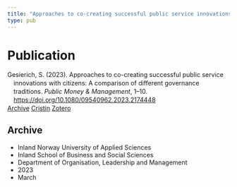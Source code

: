```yaml
---
title: "Approaches to co-creating successful public service innovations with citizens: A comparison of different governance traditions"
type: pub
---
```

<h1>Publication</h1>
<article id="csl-bib-container-NVH5KP2B" class="csl-bib-container">
  <div class="csl-bib-body" style="line-height: 1.35; padding-left: 1em; text-indent:-1em;">
  <div class="csl-entry">Gesierich, S. (2023). Approaches to co-creating successful public service innovations with citizens: A comparison of different governance traditions. <i>Public Money &amp; Management</i>, 1&#x2013;10. <a href="https://doi.org/10.1080/09540962.2023.2174448">https://doi.org/10.1080/09540962.2023.2174448</a></div>
</div>
  <div class="csl-bib-buttons">
    <a href="#taxonomy-article-NVH5KP2B" class="csl-bib-button">Archive</a>
    <a href="https://app.cristin.no/results/show.jsf?id=2136115" alt="Cristin URL" class="csl-bib-button">Cristin</a>
    <a href="http://zotero.org/groups/5022929/items/NVH5KP2B" alt="Zotero URL" class="csl-bib-button">Zotero</a>
  </div>
  <div id="csl-bib-meta-container-NVH5KP2B"></div>
</article>
<div id="csl-bib-meta-NVH5KP2B" class="csl-bib-meta">
  <article id="taxonomy-article-NVH5KP2B" class="taxonomy-article">
    <h1>Archive</h1>
    <ul>
      <li>Inland Norway University of Applied Sciences</li>
      <li>Inland School of Business and Social Sciences</li>
      <li>Department of Organisation, Leadership and Management</li>
      <li>2023</li>
      <li>March</li>
    </ul>
  </article>
</div>
